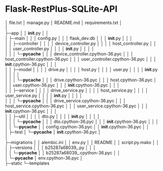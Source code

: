 # Flask-RestPlus-SQLite-API


│  file.txt
│  manage.py
│  README.md
│  requirements.txt
│  
│          
├─app
│  │  __init__.py
│  │  
│  ├─main
│  │  │  config.py
│  │  │  flask_dev.db
│  │  │  __init__.py
│  │  │  
│  │  ├─controller
│  │  │  │  device_controller.py
│  │  │  │  host_controller.py
│  │  │  │  user_controller.py
│  │  │  │  __init__.py
│  │  │  │  
│  │  │  └─__pycache__
│  │  │          device_controller.cpython-36.pyc
│  │  │          host_controller.cpython-36.pyc
│  │  │          user_controller.cpython-36.pyc
│  │  │          __init__.cpython-36.pyc
│  │  │          
│  │  ├─model
│  │  │  │  drive.py
│  │  │  │  host.py
│  │  │  │  user.py
│  │  │  │  __init__.py
│  │  │  │  
│  │  │  └─__pycache__
│  │  │          drive.cpython-36.pyc
│  │  │          host.cpython-36.pyc
│  │  │          user.cpython-36.pyc
│  │  │          __init__.cpython-36.pyc
│  │  │          
│  │  ├─service
│  │  │  │  drive_service.py
│  │  │  │  host_service.py
│  │  │  │  user_service.py
│  │  │  │  __init__.py
│  │  │  │  
│  │  │  └─__pycache__
│  │  │          drive_service.cpython-36.pyc
│  │  │          host_service.cpython-36.pyc
│  │  │          user_service.cpython-36.pyc
│  │  │          __init__.cpython-36.pyc
│  │  │          
│  │  ├─util
│  │  │  │  dto.py
│  │  │  │  __init__.py
│  │  │  │  
│  │  │  └─__pycache__
│  │  │          dto.cpython-36.pyc
│  │  │          __init__.cpython-36.pyc
│  │  │          
│  │  └─__pycache__
│  │          config.cpython-36.pyc
│  │          __init__.cpython-36.pyc
│  │          
│  ├─test
│  └─__pycache__
│          __init__.cpython-36.pyc
│          
│              
├─migrations
│  │  alembic.ini
│  │  env.py
│  │  README
│  │  script.py.mako
│  │  
│  ├─versions
│  │  │  b25287a68039_.py
│  │  │  
│  │  └─__pycache__
│  │          b25287a68039_.cpython-36.pyc
│  │          
│  └─__pycache__
│          env.cpython-36.pyc
│          
├─static
└─templates
